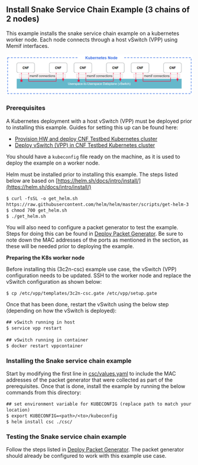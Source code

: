 ## Install Snake Service Chain Example (3 chains of 2 nodes)

This example installs the snake service chain example on a kubernetes worker node. Each node connects through a host vSwitch (VPP) using Memif interfaces.

![Example "Snake" service chain](snake.png)

### Prerequisites
A Kubernetes deployment with a host vSwitch (VPP) must be deployed prior to installing this example. Guides for setting this up can be found here:
* [Provision HW and deploy CNF Testbed Kubernetes cluster](/docs/Deploy_cnf_testbed_k8s.md)
* [Deploy vSwitch (VPP) in CNF Testbed Kubernetes cluster](/docs/Deploy_vswitch_cnf_testbed.md)

You should have a `kubeconfig` file ready on the machine, as it is used to deploy the example on a worker node.

Helm must be installed prior to installing this example. The steps listed below are based on [https://helm.sh/docs/intro/install/](https://helm.sh/docs/intro/install/)
```
$ curl -fsSL -o get_helm.sh https://raw.githubusercontent.com/helm/helm/master/scripts/get-helm-3
$ chmod 700 get_helm.sh
$ ./get_helm.sh
```

You will also need to configure a packet generator to test the example. Steps for doing this can be found in [Deploy Packet Generator](/docs/Deploy_pktgen_cnf_testbed.md). Be sure to note down the MAC addresses of the ports as mentioned in the section, as these will be needed prior to deploying the example.

**Preparing the K8s worker node**

Before installing this (3c2n-csc) example use case, the vSwitch (VPP) configuration needs to be updated. SSH to the worker node and replace the vSwitch configuration as shown below:
```
$ cp /etc/vpp/templates/3c2n-csc.gate /etc/vpp/setup.gate
```

Once that has been done, restart the vSwitch using the below step (depending on how the vSwitch is deployed):
```
## vSwitch running in host
$ service vpp restart

## vSwitch running in container
$ docker restart vppcontainer
```

### Installing the Snake service chain example

Start by modifying the first line in [csc/values.yaml](./csc/values.yaml) to include the MAC addresses of the packet generator that were collected as part of the prerequisites. Once that is done, install the example by running the below commands from this directory:
```
## set environment variable for KUBECONFIG (replace path to match your location)
$ export KUBECONFIG=<path>/<to>/kubeconfig
$ helm install csc ./csc/
```

### Testing the Snake service chain example

Follow the steps listed in [Deploy Packet Generator](/docs/Deploy_pktgen_cnf_testbed.md). The packet generator should already be configured to work with this example use case.

